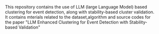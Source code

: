 This repository contains the use of LLM (large Language Model) based clustering for event detection, along with stability-based cluster validation.
It contains mterials related to the dataset,algorithm and source codes for the paper "LLM Enhanced Clustering for Event Detection with Stability-based Validation"

